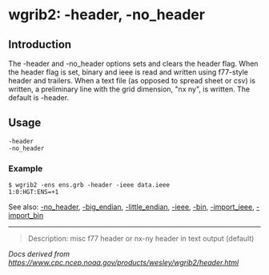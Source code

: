 # wgrib2: -header, -no_header

## Introduction

The -header and
-no_header options
sets and clears the header flag. When the
header flag is set, binary and ieee is read and written
using f77-style header and trailers.
When a text file (as opposed to spread sheet or csv) is written,
a preliminary line with the grid dimension, "nx ny",
is written. The default is -header.

## Usage

```
-header
-no_header
```

### Example

```
$ wgrib2 -ens ens.grb -header -ieee data.ieee
1:0:HGT:ENS=+1
```

See also:
[-no_header](./no_header.md),
[-big_endian](./big_endian.md),
[-little_endian](./little_endian.md),
[-ieee](./ieee.md),
[-bin](./bin.md),
[-import_ieee](./import_ieee.md),
[-import_bin](./import_bin.md)

---

> Description: misc f77 header or nx-ny header in text output (default)

_Docs derived from <https://www.cpc.ncep.noaa.gov/products/wesley/wgrib2/header.html>_

